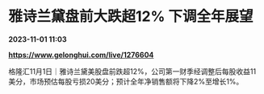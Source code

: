 # 雅诗兰黛盘前大跌超12% 下调全年展望

**2023-11-01 11:03**

**https://www.gelonghui.com/live/1276604**

格隆汇11月1日｜雅诗兰黛美股盘前跌超12%，公司第一财季经调整后每股收益11美分，市场预估每股亏损20美分；预计全年净销售额将下降2%至增长1%。